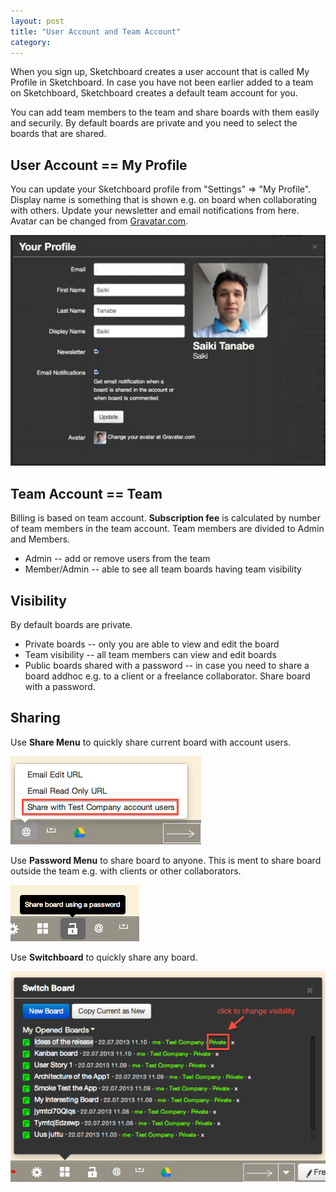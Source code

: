 ```yaml
---
layout: post
title: "User Account and Team Account"
category: 
---
```


When you sign up, Sketchboard creates a user account that is called My Profile in Sketchboard. 
In case you have not been earlier added to a team on Sketchboard, Sketchboard creates a default team account for you.

You can add team members to the team and share boards with them easily and securily. By default boards are private and you need to select the boards that are shared.

User Account == My Profile
--------------------------

You can update your Sketchboard profile from "Settings" => "My Profile". Display name is something that is shown e.g. on board when collaborating with others. Update your newsletter and email notifications from here. 
Avatar can be changed from [Gravatar.com](http://gravatar.com).

![My Profile](/img/my-profile.png)


Team Account == Team
--------------------

Billing is based on team account. <strong>Subscription fee</strong> is calculated by number of team members in the team account. Team members are divided to Admin and Members. 

- Admin -- add or remove users from the team
- Member/Admin -- able to see all team boards having team visibility


Visibility
----------

By default boards are private. 

- Private boards -- only you are able to view and edit the board
- Team visibility -- all team members can view and edit boards
- Public boards shared with a password -- in case you need to share a board addhoc e.g. to a client or a freelance collaborator. Share board with a password.

Sharing
-------

Use **Share Menu** to quickly share current board with account users.

![Share Menu](/img/sharemenu.png)

Use **Password Menu** to share board to anyone. This is ment to share board outside the team e.g. with clients or other collaborators.

![Share Publicly with a Password](/img/passwordmenu.png)

Use **Switchboard** to quickly share any board.

![Switchboard Menu](/img/switchboardshare.png)
